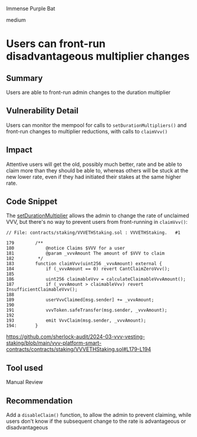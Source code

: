 Immense Purple Bat

medium

# Users can front-run disadvantageous multiplier changes

## Summary

Users are able to front-run admin changes to the duration multiplier


## Vulnerability Detail

Users can monitor the mempool for calls to `setDurationMultipliers()` and front-run changes to multiplier reductions, with calls to `claimVvv()`


## Impact

Attentive users will get the old, possibly much better, rate and be able to claim more than they should be able to, whereas others will be stuck at the new lower rate, even if they had initiated their stakes at the same higher rate.


## Code Snippet

The [setDurationMultiplier](https://github.com/sherlock-audit/2024-03-vvv-vesting-staking/blob/main/vvv-platform-smart-contracts/contracts/staking/VVVETHStaking.sol#L264) allows the admin to change the rate of unclaimed VVV, but there's no way to prevent users from front-running in `claimVvv()`:

```solidity
// File: contracts/staking/VVVETHStaking.sol : VVVETHStaking.   #1

179        /**
180            @notice Claims $VVV for a user
181            @param _vvvAmount The amount of $VVV to claim
182         */
183        function claimVvv(uint256 _vvvAmount) external {
184            if (_vvvAmount == 0) revert CantClaimZeroVvv();
185    
186            uint256 claimableVvv = calculateClaimableVvvAmount();
187            if (_vvvAmount > claimableVvv) revert InsufficientClaimableVvv();
188    
189            userVvvClaimed[msg.sender] += _vvvAmount;
190    
191            vvvToken.safeTransfer(msg.sender, _vvvAmount);
192    
193            emit VvvClaim(msg.sender, _vvvAmount);
194:       }
```
https://github.com/sherlock-audit/2024-03-vvv-vesting-staking/blob/main/vvv-platform-smart-contracts/contracts/staking/VVVETHStaking.sol#L179-L194


## Tool used

Manual Review


## Recommendation

Add a `disableClaim()` function, to allow the admin to prevent claiming, while users don't know if the subsequent change to the rate is advantageous or disadvantageous
